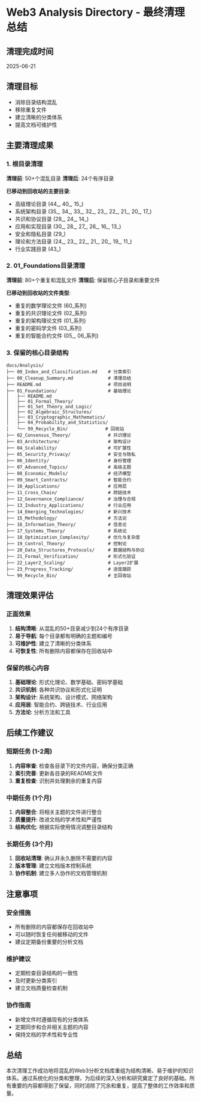 # Web3 Analysis Directory - 最终清理总结

## 清理完成时间

2025-06-21

## 清理目标

- 消除目录结构混乱
- 移除重复文件
- 建立清晰的分类体系
- 提高文档可维护性

## 主要清理成果

### 1. 根目录清理

**清理前**: 50+个混乱目录
**清理后**: 24个有序目录

**已移动到回收站的主要目录**:

- 高级理论目录 (44_, 40_, 15_)
- 系统架构目录 (35_, 34_, 33_, 32_, 23_, 22_, 21_, 20_, 17_)
- 共识和协议目录 (28_, 24_, 14_)
- 应用和实现目录 (30_, 28_, 27_, 26_, 16_, 13_)
- 安全和隐私目录 (29_)
- 理论和方法目录 (24_, 23_, 22_, 21_, 20_, 19_, 11_)
- 行业实践目录 (43_)

### 2. 01_Foundations目录清理

**清理前**: 80+个重复和混乱文件
**清理后**: 保留核心子目录和重要文件

**已移动到回收站的文件类型**:

- 重复的数学理论文件 (60_系列)
- 重复的共识理论文件 (02_系列)
- 重复的架构理论文件 (01_系列)
- 重复的密码学文件 (03_系列)
- 重复的智能合约文件 (05_, 06_系列)

### 3. 保留的核心目录结构

```
docs/Analysis/
├── 00_Index_and_Classification.md    # 分类索引
├── 00_Cleanup_Summary.md             # 清理总结
├── README.md                         # 项目说明
├── 01_Foundations/                   # 基础理论
│   ├── README.md
│   ├── 01_Formal_Theory/
│   ├── 01_Set_Theory_and_Logic/
│   ├── 02_Algebraic_Structures/
│   ├── 03_Cryptographic_Mathematics/
│   ├── 04_Probability_and_Statistics/
│   └── 99_Recycle_Bin/              # 回收站
├── 02_Consensus_Theory/              # 共识理论
├── 03_Architecture/                  # 架构设计
├── 04_Scalability/                   # 可扩展性
├── 05_Security_Privacy/              # 安全与隐私
├── 06_Identity/                      # 身份管理
├── 07_Advanced_Topics/               # 高级主题
├── 08_Economic_Models/               # 经济模型
├── 09_Smart_Contracts/               # 智能合约
├── 10_Applications/                  # 应用层
├── 11_Cross_Chain/                   # 跨链技术
├── 12_Governance_Compliance/         # 治理与合规
├── 13_Industry_Applications/         # 行业应用
├── 14_Emerging_Technologies/         # 新兴技术
├── 15_Methodology/                   # 方法论
├── 16_Information_Theory/            # 信息论
├── 17_Systems_Theory/                # 系统论
├── 18_Optimization_Complexity/       # 优化与复杂度
├── 19_Control_Theory/                # 控制论
├── 20_Data_Structures_Protocols/     # 数据结构与协议
├── 21_Formal_Verification/           # 形式化验证
├── 22_Layer2_Scaling/                # Layer2扩展
├── 23_Progress_Tracking/             # 进度跟踪
└── 99_Recycle_Bin/                   # 主回收站
```

## 清理效果评估

### 正面效果

1. **结构清晰**: 从混乱的50+目录减少到24个有序目录
2. **易于导航**: 每个目录都有明确的主题和编号
3. **可维护性**: 建立了清晰的分类体系
4. **可恢复性**: 所有删除内容都保存在回收站中

### 保留的核心内容

1. **基础理论**: 形式化理论、数学基础、密码学基础
2. **共识机制**: 各种共识协议和形式化证明
3. **架构设计**: 系统架构、设计模式、网络架构
4. **应用层**: 智能合约、跨链技术、行业应用
5. **方法论**: 分析方法和工具

## 后续工作建议

### 短期任务 (1-2周)

1. **内容审查**: 检查各目录下的文件内容，确保分类正确
2. **索引完善**: 更新各目录的README文件
3. **重复检查**: 识别并处理剩余的重复内容

### 中期任务 (1个月)

1. **内容整合**: 将相关主题的文件进行整合
2. **质量提升**: 改进文档的学术性和严谨性
3. **结构优化**: 根据实际使用情况调整目录结构

### 长期任务 (3个月)

1. **回收站清理**: 确认并永久删除不需要的内容
2. **版本管理**: 建立文档版本控制系统
3. **协作机制**: 建立多人协作的文档管理机制

## 注意事项

### 安全措施

- 所有删除的内容都保存在回收站中
- 可以随时恢复任何被移动的文件
- 建议定期备份重要的分析文档

### 维护建议

- 定期检查目录结构的一致性
- 及时更新分类索引
- 建立文档质量检查机制

### 协作指南

- 新增文件时遵循现有的分类体系
- 定期同步和合并相关主题的内容
- 保持文档的学术性和专业性

## 总结

本次清理工作成功地将混乱的Web3分析文档库重组为结构清晰、易于维护的知识体系。通过系统化的分类和整理，为后续的深入分析和研究奠定了良好的基础。所有重要的内容都得到了保留，同时消除了冗余和重复，提高了整体的工作效率和质量。
